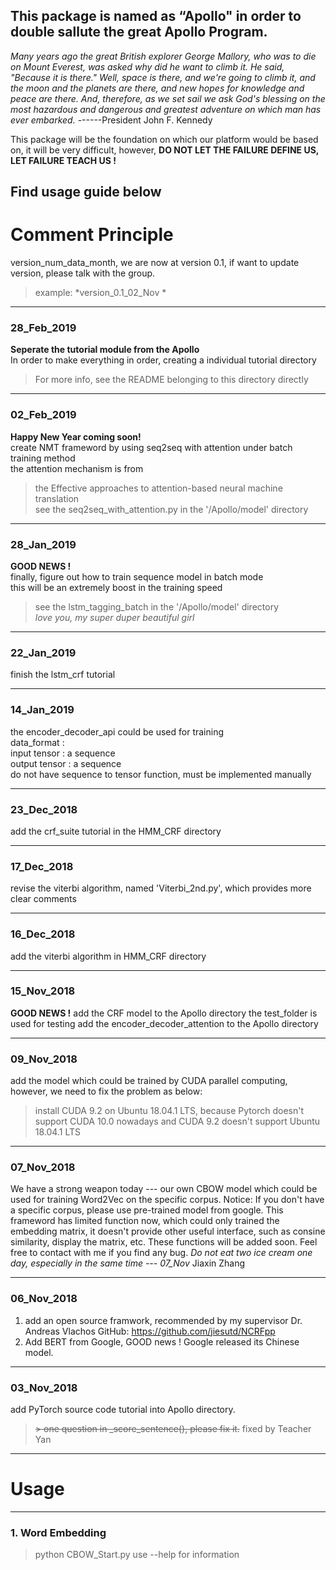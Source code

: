 ## **This package is named as “Apollo" in order to double sallute the great Apollo Program.**

*Many years ago the great British explorer George Mallory, who was to die on Mount Everest, was asked why did he want to climb it. He said, "Because it is there."
Well, space is there, and we're going to climb it, and the moon and the planets are there, and new hopes for knowledge and peace are there. And, therefore, as we set sail we ask God's blessing on the most hazardous and dangerous and greatest adventure on which man has ever embarked.*			------President John F. Kennedy

This package will be the foundation on which our platform would be based on, it will be very difficult, however, **DO NOT LET THE FAILURE DEFINE US, LET FAILURE TEACH US !**

## Find usage guide below


# Comment Principle
version_num_data_month, we are now at version 0.1, if want to update version, please talk with the group.
> example: *version_0.1_02_Nov	*

------------  
### 28_Feb_2019  
**Seperate the tutorial module from the Apollo**  
In order to make everything in order, creating a individual tutorial directory  
> For more info, see the README belonging to this directory directly  

------------
### 02_Feb_2019

**Happy New Year coming soon!**  
create NMT frameword by using seq2seq with attention under batch training method  
the attention mechanism is from  
> the Effective approaches to attention-based neural machine translation  
> see the seq2seq_with_attention.py in the '/Apollo/model' directory  

------------
### 28_Jan_2019

**GOOD NEWS !**  
finally, figure out how to train sequence model in batch mode  
this will be an extremely boost in the training speed  
> see the lstm_tagging_batch in the '/Apollo/model' directory  
_love you, my super duper beautiful girl_  

------------
### 22_Jan_2019

finish the lstm_crf tutorial  

------------
### 14_Jan_2019

the encoder_decoder_api could be used for training  
data_format :  
input tensor : a sequence  
output tensor : a sequence  
do not have sequence to tensor function, must be implemented manually  

------------
### 23_Dec_2018

add the crf_suite tutorial in the HMM_CRF directory

------------
### 17_Dec_2018

revise the viterbi algorithm, named 'Viterbi_2nd.py', which provides more clear comments

------------
### 16_Dec_2018

add the viterbi algorithm in HMM_CRF directory

------------

### 15_Nov_2018
**GOOD NEWS !**
add the CRF model to the Apollo directory
the test_folder is used for testing
add the encoder_decoder_attention to the Apollo directory

------------
### 09_Nov_2018
add the model which could be trained by CUDA parallel computing, however, we need to fix the problem as below:
> install CUDA 9.2 on Ubuntu 18.04.1 LTS, because Pytorch doesn't support CUDA 10.0 nowadays and CUDA 9.2 doesn't support Ubuntu 18.04.1 LTS
------------


### 07_Nov_2018
We have a strong weapon today --- our own CBOW model which could be used for training Word2Vec on the specific corpus. 
Notice: If you don't have a specific corpus, please use pre-trained model from google.
This frameword has limited function now, which could only trained the embedding matrix, it doesn't provide other useful interface, such as consine similarity, display the matrix, etc. These functions will be added soon.
Feel free to contact with me if you find any bug.
*Do not eat two ice cream one day, especially in the same time --- 07_Nov*
Jiaxin Zhang

------------
### 06_Nov_2018
1. add an open source framwork, recommended by my supervisor Dr. Andreas Vlachos
GitHub: https://github.com/jiesutd/NCRFpp
2. Add BERT from Google, GOOD news ! Google released its Chinese model.

------------



### 03_Nov_2018
add PyTorch source code tutorial into Apollo directory.
> ~~> one question in _score_sentence(), please fix it.~~
> fixed by Teacher Yan

------------

# Usage

------------

### 1. Word Embedding
> python CBOW_Start.py
use --help for information
